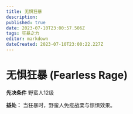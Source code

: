 ```yaml
---
title: 无惧狂暴
description: 
published: true
date: 2023-07-10T23:00:57.506Z
tags: 狂暴之力
editor: markdown
dateCreated: 2023-07-10T23:00:22.227Z
---
```


# 无惧狂暴 (Fearless Rage)

**先决条件** 野蛮人12级

**益处：** 当狂暴时，野蛮人免疫战栗与惊惧效果。
